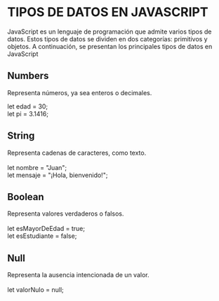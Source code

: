 <h1>TIPOS DE DATOS EN JAVASCRIPT</h1>

<p>
JavaScript es un lenguaje de programación que admite varios tipos de datos. Estos tipos de datos se dividen en dos categorías: primitivos y objetos. A continuación, se presentan los principales tipos de datos en JavaScript
</p>
<h2>Numbers</h2>
<p>
Representa números, ya sea enteros o decimales.
</p>
<p>
let edad = 30;
<br>
let pi = 3.1416;
</p>

<h2>String</h2>
<p>
Representa cadenas de caracteres, como texto.
<br>
<br>
let nombre = "Juan";
<br>
let mensaje = "¡Hola, bienvenido!";
</p>
<h2>Boolean</h2>
<p>
Representa valores verdaderos o falsos.
<br>
<br>
let esMayorDeEdad = true;
<br>
let esEstudiante = false;
</p>
<h2>Null</h2>
<p>
Representa la ausencia intencionada de un valor.
<br>
<br>
let valorNulo = null;
</p>
